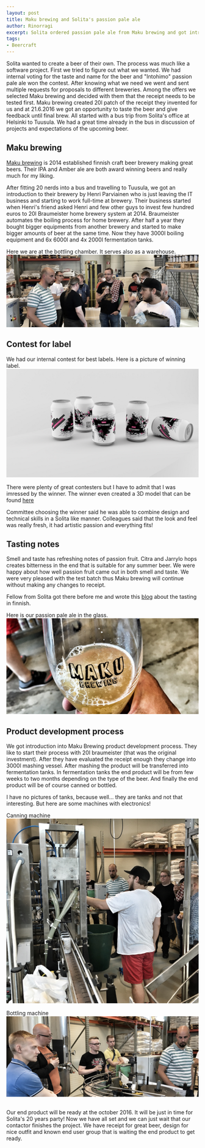 ```yaml
---
layout: post
title: Maku brewing and Solita's passion pale ale
author: Rinorragi
excerpt: Solita ordered passion pale ale from Maku brewing and got introduction to their craftmenship
tags: 
- Beercraft
---
```

Solita wanted to create a beer of their own. The process was much like a software project. First we tried to figure out what we wanted. We had internal voting for the taste and name for the beer and "Intohimo" passion pale ale won the contest. After knowing what we need we went and sent multiple requests for proposals to different breweries. Among the offers we selected Maku brewing and decided with them that the receipt needs to be tested first. Maku brewing created 20l patch of the receipt they invented for us and at 21.6.2016 we got an opportunity to taste the beer and give feedback until final brew. All started with a bus trip from Solita's office at Helsinki to Tuusula. We had a great time already in the bus in discussion of projects and expectations of the upcoming beer. 

## Maku brewing

[Maku brewing](http://www.makubrewing.com/) is 2014 established finnish craft beer brewery making great beers. Their IPA and Amber ale are both award winning beers and really much for my liking. 

After fitting 20 nerds into a bus and travelling to Tuusula, we got an introduction to their brewery by Henri Parviainen who is just leaving the IT business and starting to work full-time at brewery. Their business started when Henri's friend asked Henri and few other guys to invest few hundred euros to 20l Braumeister home brewery system at 2014. Braumeister automates the boiling process for home brewery. After half a year they bought bigger equipments from another brewery and started to make bigger amounts of beer at the same time. Now they have 3000l boiling equipment and 6x 6000l and 4x 2000l fermentation tanks. 

Here we are at the bottling chamber. It serves also as a warehouse. 
![Tools](/img/hello-beercraft/the_people.jpg)

## Contest for label 

We had our internal contest for best labels. Here is a picture of winning label. 
![Tools](/img/hello-beercraft/intohimo.png)

There were plenty of great contesters but I have to admit that I was imressed by the winner. The winner even created a 3D model that can be found [here](http://dev.makarainen.org/intohimo/)

Committee choosing the winner said he was able to combine design and technical skills in a Solita like manner. Colleagues said that the look and feel was really fresh, it had artistic passion and everything fits!

## Tasting notes

Smell and taste has refreshing notes of passion fruit. Citra and Jarrylo hops creates bitterness in the end that is suitable for any summer beer. We were happy about how well passion fruit came out in both smell and taste. We were very pleased with the test batch thus Maku brewing will continue without making any changes to receipt. 

Fellow from Solita got there before me and wrote this [blog](http://tuopillinen.blogspot.fi/2016/06/pieni-yritysvierailu-maku-brewingille.html) about the tasting in finnish. 

Here is our passion pale ale in the glass. 
![Tools](/img/hello-beercraft/glass_of_beer.jpg)

## Product development process

We got introduction into Maku Brewing product development process. They like to start their process with 20l braumeister (that was the original investment). After they have evaluated the receipt enough they change into 3000l mashing vessel. After mashing the product will be transferred into fermentation tanks. In fermentation tanks the end product will be from few weeks to two months depending on the type of the beer. And finally the end product will be of course canned or bottled.

I have no pictures of tanks, because well... they are tanks and not that interesting. But here are some machines with electronics! 

Canning machine 
![Tools](/img/hello-beercraft/canning_machine_2.jpg)

Bottling machine
![Tools](/img/hello-beercraft/bottling_machine.jpg)

## 

Our end product will be ready at the october 2016. It will be just in time for Solita's 20 years party! Now we have all set and we can just wait that our contactor finishes the project. We have receipt for great beer, design for nice outfit and known end user group that is waiting the end product to get ready. 